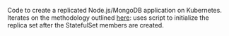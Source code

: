 Code to create a replicated Node.js/MongoDB application on Kubernetes. Iterates on the methodology outlined [here](https://github.com/pkdone/gke-mongodb-demo): uses script to initialize the replica set after the StatefulSet members are created.
